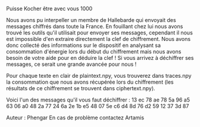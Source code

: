  Puisse Kocher être avec vous
1000

Nous avons pu interpeller un membre de Hallebarde qui envoyait des messages chiffrés dans toute la France. En fouillant chez lui nous avons trouvé les outils qu'il utilisait pour envoyer ses messages, cependant il nous est impossible d'en extraire directement la clef de chiffrement. Nous avons donc collecté des informations sur le dispositif en analysant sa consommation d'énergie lors du début du chiffrement mais nous avons besoin de votre aide pour en déduire la clef ! Si vous arrivez à déchiffrer ses messages, ce serait une grande avancée pour nous !

Pour chaque texte en clair de plaintext.npy, vous trouverez dans traces.npy la consommation que nous avons récupérée lors du chiffrement (les résultats de ce chiffrement se trouvent dans ciphertext.npy).

Voici l'un des messages qu'il vous faut déchiffrer : 13 ec 78 ae 78 5a 96 a5 63 06 a0 48 2a 77 24 6a 2e 1b e5 48 07 5e c6 d4 8d 76 d2 59 12 37 3d 87

Auteur : Phengar
En cas de problème contactez Artamis

